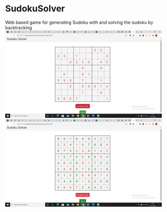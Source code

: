 # SudokuSolver
Web based game for generating Sudoku with and solving the sudoku by backtracking
![Sudoku Board](https://github.com/jadhav1vaibhav/SudokuSolver/blob/master/Screenshot%20(6).png)
![Solved Sudoku](https://github.com/jadhav1vaibhav/SudokuSolver/blob/master/Screenshot%20(7).png)
